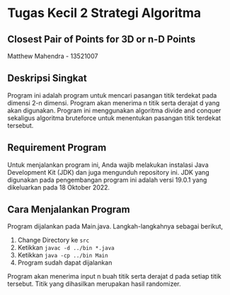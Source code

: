 # Tugas Kecil 2 Strategi Algoritma
## Closest Pair of Points for 3D or n-D Points
Matthew Mahendra - 13521007

## Deskripsi Singkat
Program ini adalah program untuk mencari pasangan titik terdekat pada dimensi 2-n dimensi. Program akan menerima n titik serta derajat d yang akan digunakan. Program ini menggunakan algoritma divide and conquer sekaligus algoritma bruteforce untuk menentukan pasangan titik terdekat tersebut.

## Requirement Program
Untuk menjalankan program ini, Anda wajib melakukan instalasi Java Development Kit (JDK) dan juga mengunduh repository ini. JDK yang digunakan pada pengembangan program ini adalah versi 19.0.1 yang dikeluarkan pada 18 Oktober 2022.

## Cara Menjalankan Program
Program dijalankan pada Main.java. Langkah-langkahnya sebagai berikut,
1. Change Directory ke `src`
2. Ketikkan `javac -d ../bin *.java`
3. Ketikkan `java -cp ../bin Main`
4. Program sudah dapat dijalankan

Program akan menerima input n buah titik serta derajat d pada setiap titik tersebut. Titik yang dihasilkan merupakan hasil randomizer.